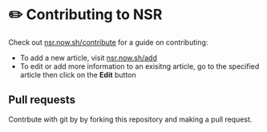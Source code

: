 
# ✏️ Contributing to NSR

Check out [nsr.now.sh/contribute](https://national-service.now.sh/contribute) for a guide on contributing:
- To add a new article, visit [nsr.now.sh/add](https://national-service.now.sh/add)
- To edit or add more information to an exisitng article, go to the specified article then click on the **Edit** button

## Pull requests

Contrbute with git by by forking this repository and making a pull request.